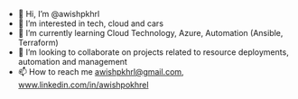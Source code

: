 - 👋 Hi, I’m @awishpkhrl
- 👀 I’m interested in tech, cloud and cars
- 🌱 I’m currently learning Cloud Technology, Azure, Automation (Ansible, Terraform)
- 💞️ I’m looking to collaborate on projects related to resource deployments, automation and management
- 📫 How to reach me awishpkhrl@gmail.com, www.linkedin.com/in/awishpokhrel 

<!---
awishpkhrl/awishpkhrl is a ✨ special ✨ repository because its `README.md` (this file) appears on your GitHub profile.
You can click the Preview link to take a look at your changes.
--->
